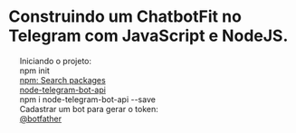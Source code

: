 <h1 align="lef">Construindo um ChatbotFit no Telegram com JavaScript e NodeJS.</h1>

<p align="left">
    &nbsp;&nbsp;&nbsp;&nbsp;&nbsp;Iniciando o projeto: <br />
    &nbsp;&nbsp;&nbsp;&nbsp;&nbsp;npm init 
    <br />
    &nbsp;&nbsp;&nbsp;&nbsp;&nbsp;<a href="https://www.npmjs.com/">npm: Search packages</a> <br />
    &nbsp;&nbsp;&nbsp;&nbsp;&nbsp;<a href="https://www.npmjs.com/package/node-telegram-bot-api">node-telegram-bot-api</a><br />
    &nbsp;&nbsp;&nbsp;&nbsp;&nbsp;npm i node-telegram-bot-api --save
    <br />
    &nbsp;&nbsp;&nbsp;&nbsp;&nbsp;Cadastrar um bot para gerar o token:<br />
    &nbsp;&nbsp;&nbsp;&nbsp;&nbsp;<a href="https://telegram.me/botfather">@botfather</a>
</p>